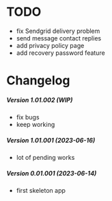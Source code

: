 TODO
====

 * fix Sendgrid delivery problem
 * send message contact replies
 * add privacy policy page
 * add recovery password feature

Changelog
=========

##### Version 1.01.002 (WIP)
 * fix bugs
 * keep working

##### Version 1.01.001 (2023-06-16)
 * lot of pending works

##### Version 0.01.001 (2023-06-14)
 * first skeleton app
